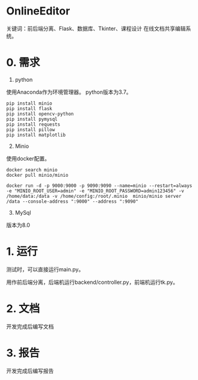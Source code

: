 # OnlineEditor

关键词：前后端分离、Flask、数据库、Tkinter、课程设计 在线文档共享编辑系统。

# 0. 需求

1. python

使用Anaconda作为环境管理器。 python版本为3.7。

```shell
pip install minio 
pip install flask
pip install opencv-python
pip install pymysql
pip install requests
pip install pillow
pip install matplotlib
```

2. Minio

使用docker配置。

```shell
docker search minio
docker pull minio/minio

docker run -d -p 9000:9000 -p 9090:9090 --name=minio --restart=always -e "MINIO_ROOT_USER=admin" -e "MINIO_ROOT_PASSWORD=admin123456" -v /home/data:/data -v /home/config:/root/.minio  minio/minio server /data --console-address ":9000" --address ":9090"
```

3. MySql

版本为8.0

# 1. 运行

测试时，可以直接运行main.py。

用作前后端分离，后端机运行backend/controller.py，前端机运行tk.py。

# 2. 文档

开发完成后编写文档

# 3. 报告

开发完成后编写报告